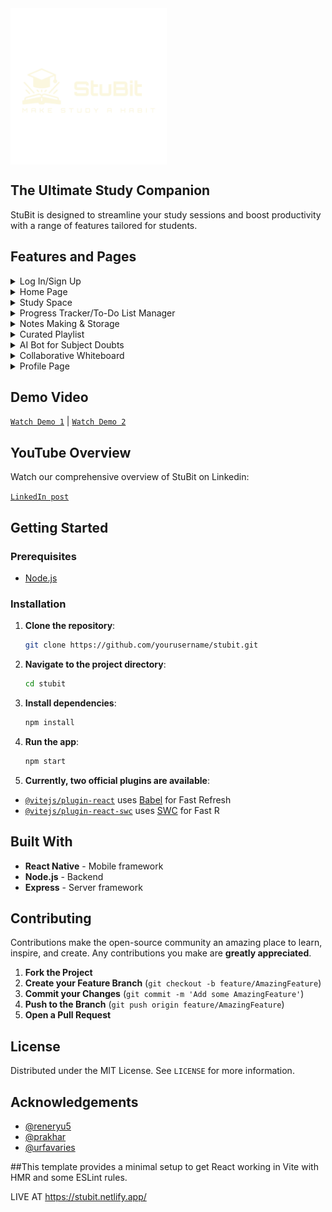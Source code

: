 <img align = "center" alt="StuBit Logo" width="250" src="https://github.com/Z0ntaro/StuBit-App/blob/f12da88888b4c47c61905dc25f121d06776f2808/src/assets/StuBit_transparent.png">

## The Ultimate Study Companion

StuBit is designed to streamline your study sessions and boost productivity with a range of features tailored for students.


## Features and Pages


<details>
  <summary>Log In/Sign Up</summary>
  <img align = "center" alt="Log in" width="400" src="https://github.com/Z0ntaro/StuBit-App/blob/main/src/assets/Screenshot%20(384).png?raw=true">
  <img align = "center" alt="Sign Up" width="400" src="https://github.com/Z0ntaro/StuBit-App/blob/main/src/assets/Screenshot%20(385).png?raw=true">


Stay focused with a built-in timer that helps you manage study sessions.

</details>

<details>
  <summary>Home Page</summary>
  <img align = "center" alt="Home" width="400" src="https://github.com/Z0ntaro/StuBit-App/blob/main/src/assets/Screenshot%20(383).png?raw=true">
  <img align = "center" alt="Logged In Home" width="400" src="https://github.com/Z0ntaro/StuBit-App/blob/main/src/assets/Screenshot%20(386).png?raw=true">
  <img align = "center" alt="Logged In Home Dark" width="400" src="https://github.com/Z0ntaro/StuBit-App/blob/main/src/assets/Screenshot%20(400).png?raw=true">

Stay focused with a built-in timer that helps you manage study sessions.

</details>

<details>
  <summary>Study Space</summary>
  <img align = "center" alt="Study" width="400" src="https://github.com/Z0ntaro/StuBit-App/blob/main/src/assets/Screenshot%20(387).png?raw=true">
  <img align = "center" alt="Dark Study" width="400" src="https://github.com/Z0ntaro/StuBit-App/blob/main/src/assets/Screenshot%20(399).png?raw=true">
  

View and manage various types of files directly within the app.

</details>

<details>
  <summary>Progress Tracker/To-Do List Manager</summary>
  <img align = "center" alt="Progress Tracker" width="400" src="https://github.com/Z0ntaro/StuBit-App/blob/main/src/assets/Screenshot%20(392).png?raw=true">
  <img align = "center" alt="Progress Tracker" width="400" src="https://github.com/Z0ntaro/StuBit-App/blob/main/src/assets/Screenshot%20(393).png?raw=true">
  <img align = "center" alt="Progress Tracker Dark Mode" width="400" src="https://github.com/Z0ntaro/StuBit-App/blob/main/src/assets/Screenshot%20(398).png?raw=true">


Track your study progress with detailed analytics and visual graphs.
Manage and organize your tasks with a customizable to-do list.

</details>

<details>
  <summary>Notes Making & Storage</summary>
  <img align = "center" alt="Notes" width="400" src="https://github.com/Z0ntaro/StuBit-App/blob/main/src/assets/Screenshot%20(394).png?raw=true">
  <img align = "center" alt="Notes Dark" width="400" src="https://github.com/Z0ntaro/StuBit-App/blob/main/src/assets/Screenshot%20(397).png?raw=true">
  <img align = "center" alt="File Storing" width="400" src="https://github.com/Z0ntaro/StuBit-App/blob/main/src/assets/Screenshot%20(391).png?raw=true">

Create, organize, and store your notes securely.

</details>


<details>
  <summary>Curated Playlist</summary>
  <img align = "center" alt="Playlist" width="400" src="https://github.com/Z0ntaro/StuBit-App/blob/main/src/assets/Screenshot%20(387).png?raw=true">

Enjoy a curated playlist designed to enhance your study environment.

</details>

<details>
  <summary>AI Bot for Subject Doubts</summary>

  Get instant help with your study-related questions from our AI-powered bot.

</details>

<details>
  <summary>Collaborative Whiteboard</summary>
  <img align = "center" alt="Whiteboard Notes" width="400" src="https://github.com/Z0ntaro/StuBit-App/blob/main/src/assets/Screenshot%20(389).png?raw=true">
  

Collaborate with peers on a virtual whiteboard for brainstorming and problem-solving.

</details>

<details>
  <summary>Profile Page</summary>
  <img align = "center" alt="Profile" width="400" src="https://github.com/Z0ntaro/StuBit-App/blob/main/src/assets/Screenshot%20(395).png?raw=true">
  <img align = "center" alt="Profile" width="400" src="https://github.com/Z0ntaro/StuBit-App/blob/main/src/assets/Screenshot%20(396).png?raw=true">
  

Customizable profile.

</details>


## Demo Video

[`Watch Demo 1`](https://youtu.be/wxWK4tDYAsA?si=9FfkKUgIibVy5-3E)
|
[`Watch Demo 2`](https://youtu.be/76KTOdedSxc?si=N0rrmT5oNpexw0Fg)

## YouTube Overview

Watch our comprehensive overview of StuBit on Linkedin:

[`LinkedIn post`](https://www.linkedin.com/posts/arghyadeep-paul-039445204_stubit-studyapp-productivity-activity-7217481139546939392-Gyoa?utm_source=share&utm_medium=member_desktop)

## Getting Started

### Prerequisites

- [Node.js](https://nodejs.org/)

### Installation

1. **Clone the repository**:
   ```bash
   git clone https://github.com/yourusername/stubit.git
   ```
2. **Navigate to the project directory**:
   ```bash
   cd stubit
   ```
3. **Install dependencies**:
   ```bash
   npm install
   ```
4. **Run the app**:
   ```bash
   npm start
   ```
5. **Currently, two official plugins are available**:

- [`@vitejs/plugin-react`](https://github.com/vitejs/vite-plugin-react/blob/main/packages/plugin-react/README.md) uses [Babel](https://babeljs.io/) for Fast Refresh
- [`@vitejs/plugin-react-swc`](https://github.com/vitejs/vite-plugin-react-swc) uses [SWC](https://swc.rs/) for Fast R

## Built With

- **React Native** - Mobile framework
- **Node.js** - Backend
- **Express** - Server framework

## Contributing

Contributions make the open-source community an amazing place to learn, inspire, and create. Any contributions you make are **greatly appreciated**.

1. **Fork the Project**
2. **Create your Feature Branch** (`git checkout -b feature/AmazingFeature`)
3. **Commit your Changes** (`git commit -m 'Add some AmazingFeature'`)
4. **Push to the Branch** (`git push origin feature/AmazingFeature`)
5. **Open a Pull Request**

## License

Distributed under the MIT License. See `LICENSE` for more information.

## Acknowledgements

- [@reneryu5](https://github.com/reneryu5)
- [@prakhar](https://github.com/xeloic)
- [@urfavaries](https://github.com/urfavaries2004)

##This template provides a minimal setup to get React working in Vite with HMR and some ESLint rules.


LIVE AT https://stubit.netlify.app/
